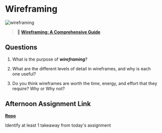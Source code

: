 # Wireframing

![wireframing](https://bcw.blob.core.windows.net/public/img/courses/2293087935019893)

> **📖 [Wireframing: A Comprehensive Guide](https://codeworksacademy.com/fs-student-guide/resources/wk1/06-Wireframing)**

## Questions

1. What is the purpose of ***wireframing***? 

2. What are the different levels of detail in wireframes, and why is each one useful?

3. Do you think wireframes are worth the time, energy, and effort that they require? Why or Why not?

## Afternoon Assignment Link

**[Repo](https://github.com/IsaacDuff/<ASSIGNMENT_REPO>)**

Identify at least 1 takeaway from today's assignment
